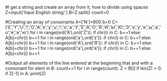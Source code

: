 #I get a string and create an array from it, how to divide using spaces
Z=input('Input English string:')
B=Z.split()
count=0


#Creating an array of consonants
A=['N']*800
b=0
C=('E','Y','U','I','O','A','e','y','u','i','o','a','У','Е','А','О','Я','И','Ы','Ю','Э','э','у','е','ы','а','о','я','и','ю')
for i in range(ord('A'),ord('Z')):
    if chr(i) in C:
        b+=1
    else:
        A[b]=chr(i)
        b+=1
for i in range(ord('a'),ord('z')):
    if chr(i) in C:
        b+=1
    else:
        A[b]=chr(i)
        b+=1
for i in range(ord('А'),ord('Я')):
    if chr(i) in C:
        b+=1
    else:
        A[b]=chr(i)
        b+=1
for i in range(ord('а'),ord('я')):
    if chr(i) in C:
        b+=1
    else:
        A[b]=chr(i)
        b+=1


#Output all elements of the line entered at the beginning that and with a consonant
for elem in B:
    count+=1
for i in range(count):
    Z = B[i]
    if len(Z) > 0:
        if Z[-1] in A:
            print(Z)
